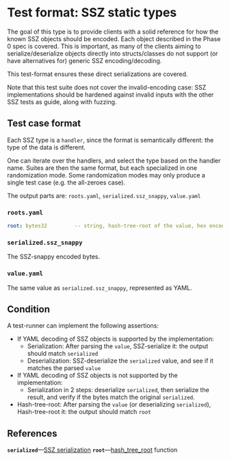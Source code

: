 # Test format: SSZ static types

The goal of this type is to provide clients with a solid reference for how the known SSZ objects should be encoded.
Each object described in the Phase 0 spec is covered.
This is important, as many of the clients aiming to serialize/deserialize objects directly into structs/classes
do not support (or have alternatives for) generic SSZ encoding/decoding.

This test-format ensures these direct serializations are covered.

Note that this test suite does not cover the invalid-encoding case:
SSZ implementations should be hardened against invalid inputs with the other SSZ tests as guide, along with fuzzing.

## Test case format

Each SSZ type is a `handler`, since the format is semantically different: the type of the data is different.

One can iterate over the handlers, and select the type based on the handler name.
Suites are then the same format, but each specialized in one randomization mode.
Some randomization modes may only produce a single test case (e.g. the all-zeroes case).

The output parts are: `roots.yaml`, `serialized.ssz_snappy`, `value.yaml`

### `roots.yaml`

```yaml
root: bytes32         -- string, hash-tree-root of the value, hex encoded, with prefix 0x
```

### `serialized.ssz_snappy`

The SSZ-snappy encoded bytes.

### `value.yaml`

The same value as `serialized.ssz_snappy`, represented as YAML.

## Condition

A test-runner can implement the following assertions:

- If YAML decoding of SSZ objects is supported by the implementation:
  - Serialization: After parsing the `value`, SSZ-serialize it: the output should match `serialized`
  - Deserialization: SSZ-deserialize the `serialized` value, and see if it matches the parsed `value`
- If YAML decoding of SSZ objects is not supported by the implementation:
  - Serialization in 2 steps: deserialize `serialized`, then serialize the result,
    and verify if the bytes match the original `serialized`.
- Hash-tree-root: After parsing the `value` (or deserializing `serialized`), Hash-tree-root it: the output should match `root`

## References

**`serialized`**—[SSZ serialization](../../../ssz/simple-serialize.md#serialization)
**`root`**—[hash_tree_root](../../../ssz/simple-serialize.md#merkleization) function
